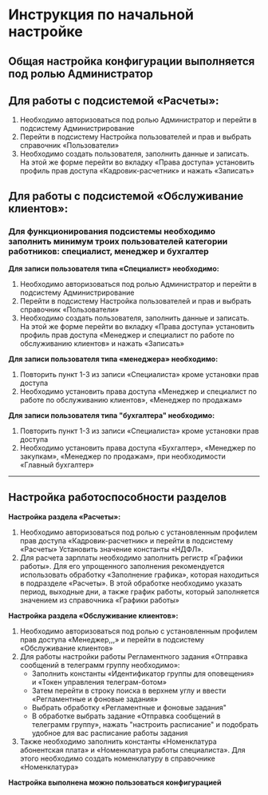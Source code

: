 #  Инструкция по начальной настройке
## Общая настройка конфигурации выполняется под ролью Администратор
## Для работы с подсистемой «Расчеты»:
1. Необходимо авторизоваться под ролью Администратор и перейти в подсистему Администрирование
2. Перейти в подсистему Настройка пользователей и прав и выбрать справочник «Пользователи»
3. Необходимо создать пользователя, заполнить данные и записать. На этой же форме перейти во вкладку «Права доступа» установить профиль прав доступа «Кадровик-расчетник»  и нажать «Записать»

## Для работы с подсистемой «Обслуживание клиентов»:
### Для функционирования подсистемы необходимо заполнить минимум троих пользователей категории работников: специалист, менеджер и бухгалтер
**Для записи пользователя типа «Специалист» необходимо:**
1. Необходимо авторизоваться под ролью Администратор и перейти в подсистему Администрирование
2. Перейти в подсистему Настройка пользователей и прав и выбрать справочник «Пользователи» 
3. Необходимо создать пользователя, заполнить данные и записать. На этой же форме перейти во вкладку «Права доступа» установить профиль прав доступа «Менеджер и специалист по работе по обслуживанию клиентов»  и нажать «Записать»

**Для записи пользователя типа «менеджера» необходимо:**
1. Повторить пункт 1-3 из записи «Специалиста» кроме установки прав доступа 
2. Необходимо установить права доступа «Менеджер и специалист по работе по обслуживанию клиентов», «Менеджер по продажам»

**Для записи пользователя типа "бухгалтера" необходимо:**
1. Повторить пункт 1-3 из записи «Специалиста» кроме установки прав доступа
2. Необходимо установить права доступа «Бухгалтер», «Менеджер по закупкам», «Менеджер по продажам», при необходимости «Главный бухгалтер»
***

## Настройка работоспособности разделов 
**Настройка раздела «Расчеты»:**
1. Необходимо авторизоваться под ролью с установленным профилем прав доступа «Кадровик-расчетник» и перейти в подсистему «Расчеты»
Установить значение константы «НДФЛ».
2. Для расчета зарплаты необходимо заполнить регистр «Графики работы». Для его упрощенного заполнения рекомендуется использовать обработку «Заполнение графика», которая находиться в подразделе «Расчеты». В этой обработке необходимо указать период, выходные дни, а также график работы, который заполняется значением из справочника «Графики работы»

**Настройка раздела «Обслуживание клиентов»:** 
1. Необходимо авторизоваться под ролью с установленным профилем прав доступа «Менеджер,,,»   и перейти в подсистему «Обслуживание клиентов»
2. Для работы настройки работы Регламентного задания «Отправка сообщений в телеграмм группу необходимо»:
    * Заполнить константы «Идентификатор группы для оповещения» и «Токен управления телеграм-ботом»
    * Затем перейти в строку поиска в верхнем углу и ввести «Регламентные и фоновые задания»
    * Выбрать обработку «Регламентные и фоновые задания"
    * В обработке выбрать задание «Отправка сообщений в телеграмм группу», нажать "настроить расписание" и подобрать удобное для вас расписание работы задания
3. Также необходимо заполнить константы «Номенклатура абонентская плата» и «Номенклатура работы специалиста». Для этого необходимо создать номенклатуру в справочнике «Номенклатура» 

**Настройка выполнена можно пользоваться конфигурацией**

